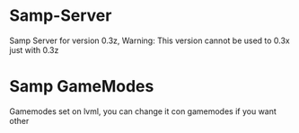 # Samp-Server
Samp Server for version 0.3z,  Warning: This version cannot be used to 0.3x just with 0.3z

# Samp GameModes 
Gamemodes set on lvml, you can change it con gamemodes if you want other
